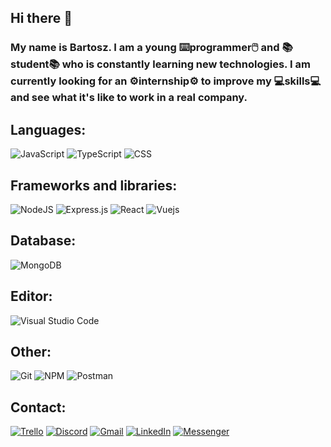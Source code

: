 ## Hi there 👋
### My name is Bartosz. I am a young ⌨️programmer🖱️ and 📚student📚 who is constantly learning new technologies. I am currently looking for an ⚙️internship⚙️ to improve my 💻skills💻 and see what it's like to work in a real company.

## Languages:
![JavaScript](https://img.shields.io/badge/javascript-%23323330.svg?style=for-the-badge&logo=javascript&logoColor=%23F7DF1E)
![TypeScript](https://img.shields.io/badge/typescript-%23007ACC.svg?style=for-the-badge&logo=typescript&logoColor=white)
![CSS](https://img.shields.io/badge/CSS-239120?&style=for-the-badge&logo=css3&logoColor=white)

## Frameworks and libraries:
![NodeJS](https://img.shields.io/badge/node.js-6DA55F?style=for-the-badge&logo=node.js&logoColor=white)
![Express.js](https://img.shields.io/badge/express.js-%23404d59.svg?style=for-the-badge&logo=express&logoColor=%2361DAFB)
![React](https://img.shields.io/badge/react-%2320232a.svg?style=for-the-badge&logo=react&logoColor=%2361DAFB)
![Vuejs](https://img.shields.io/badge/vuejs-%2335495e.svg?style=for-the-badge&logo=vuedotjs&logoColor=%234FC08D)

## Database:
![MongoDB](https://img.shields.io/badge/MongoDB-%234ea94b.svg?style=for-the-badge&logo=mongodb&logoColor=white)

## Editor:
![Visual Studio Code](https://img.shields.io/badge/Visual%20Studio%20Code-0078d7.svg?style=for-the-badge&logo=visual-studio-code&logoColor=white)

## Other:
![Git](https://img.shields.io/badge/git-%23F05033.svg?style=for-the-badge&logo=git&logoColor=white)
![NPM](https://img.shields.io/badge/NPM-%23CB3837.svg?style=for-the-badge&logo=npm&logoColor=white)
![Postman](https://img.shields.io/badge/Postman-FF6C37?style=for-the-badge&logo=postman&logoColor=white)

## Contact:
[![Trello](https://img.shields.io/badge/Trello-%23026AA7.svg?style=for-the-badge&logo=Trello&logoColor=white)](https://trello.com/u/bartoszpieczek30)
[![Discord](https://img.shields.io/badge/Discord-%235865F2.svg?style=for-the-badge&logo=discord&logoColor=white)](https://discordapp.com/users/536120372928577546)
[![Gmail](https://img.shields.io/badge/Gmail-D14836?style=for-the-badge&logo=gmail&logoColor=white)](mailto:bartoszpieczek@gmail.com)
[![LinkedIn](https://img.shields.io/badge/linkedin-%230077B5.svg?style=for-the-badge&logo=linkedin&logoColor=white)](https://www.linkedin.com/in/bartosz-pieczek-a7b118274/)
[![Messenger](https://img.shields.io/badge/Messenger-00B2FF?style=for-the-badge&logo=messenger&logoColor=white)](https://www.facebook.com/100009938498878/)



